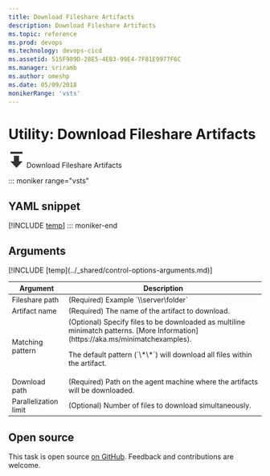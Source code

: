 ```yaml
---
title: Download Fileshare Artifacts
description: Download Fileshare Artifacts
ms.topic: reference
ms.prod: devops
ms.technology: devops-cicd
ms.assetid: 515F989D-28E5-4EB3-99E4-7F81E9977F6C
ms.manager: sriramb
ms.author: omeshp
ms.date: 05/09/2018
monikerRange: 'vsts'
---
```


# Utility: Download Fileshare Artifacts

![](_img/downloadbuildartifacts.png) Download Fileshare Artifacts

::: moniker range="vsts"
## YAML snippet
[!INCLUDE [temp](../_shared/yaml/DownloadFileshareArtifactsV0.md)]
::: moniker-end

## Arguments

<table><thead><tr><th>Argument</th><th>Description</th></tr></thead>
<tr><td>Fileshare path</td><td>(Required) Example `\\server\folder`</td></tr>
<tr><td>Artifact name</td><td>(Required) The name of the artifact to download.</td></tr>
<tr><td>Matching pattern</td><td>(Optional) Specify files to be downloaded as multiline minimatch patterns. [More Information](https://aka.ms/minimatchexamples).<p>The default pattern (`\*\*`) will download all files within the artifact.</p></td></tr>
<tr><td>Download path</td><td>(Required) Path on the agent machine where the artifacts will be downloaded.</td></tr>
<tr><td>Parallelization limit</td><td>(Optional) Number of files to download simultaneously.</td></tr>
[!INCLUDE [temp](../_shared/control-options-arguments.md)]
</table>

## Open source

This task is open source [on GitHub](https://github.com/Microsoft/vsts-tasks). Feedback and contributions are welcome.

